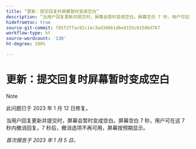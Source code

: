 ```yaml
---
title: “更新：提交回复时屏幕暂时变成空白”
description: “当用户回复更新并提交时，屏幕会暂时变成空白。屏幕空白 7 秒，用户可在这 7 秒内撤消回复。7 秒后，撤消选项不再可用，屏幕按预期显示。”
hidefromtoc: true
source-git-commit: f85f2ffac82c14c3ad3d6b1d6e8155c61586d767
workflow-type: ht
source-wordcount: '130'
ht-degree: 100%

---
```



# 更新：提交回复时屏幕暂时变成空白

>[!NOTE]
>
>此问题已于 2023 年 1 月 12 日修复。

当用户回复更新并提交时，屏幕会暂时变成空白。屏幕空白 7 秒，用户可在这 7 秒内撤消回复。7 秒后，撤消选项不再可用，屏幕按预期显示。

_首次报告于 2023 年 1 月 5 日。_



